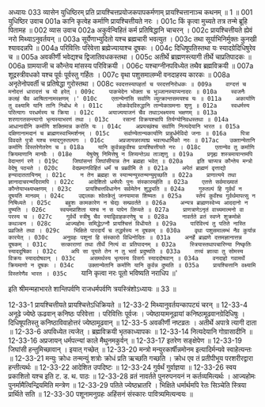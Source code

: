 अध्यायः 033
व्यासेन युधिष्ठिरम् प्रति प्रायश्चित्तप्रयोजकपापकर्मणाम् प्रायश्चित्तानाञ्च कथनम् ॥ 1 ॥
001	युधिष्ठिर उवाच 
001a	कानि कृत्वेह कर्माणि प्रायश्चित्तीयते नरः ।
001c	किं कृत्वा मुच्यते तत्र तन्मे ब्रूहि पितामह ॥
002	व्यास उवाच 
002a	अकुर्वन्विहितं कर्म प्रतिषिद्धानि चाचरन् ।
002c	प्रायश्चित्तीयते ह्येवं नरो मिथ्याऽनुवर्तयन् ॥
003a	सूर्येणाभ्युदितो यश्च ब्रह्मचारी भवत्युत ।
003c	तथा सूर्याभिनिर्मुक्तः कुनखी श्यावदन्नपि ॥
004a	परिवित्तिः परिवेत्ता ब्रह्मेज्यायाश्च दूषकः ।
004c	दिधिषूपतिस्तथा यः स्यादग्रेदिधिषुरेव च ॥
005a	अवकीर्णी भवेद्यश्च द्विजातिवधकस्तथा ।
005c	अतीर्थे ब्राह्मणस्त्यागी तीर्थे चाप्रतिपादकः ॥
006a	ग्रामयाजी च कौन्तेय मांसस्य परिविक्रयी ।
006c	यश्चाग्नीनपविध्येत तथैव ब्रह्मविक्रयी ॥
007a	शूद्रस्त्रीवधको यश्च पूर्वः पूर्वस्तु गर्हितः ।
007c	वृथा पशुसमालम्भी वनदाहस्य कारकः ॥
008a	अनृतेनोपवर्ती च प्रतिषेद्धा गुरोस्तथा ।
008c	`स्वदत्तस्यापहर्ता च परदत्तनिरोधकः ॥
009a	वाग्दत्तं च मनोदत्तं धारादत्तं च यो हरेत् ।
009c	पाकभेदेन भोक्ता च भुञ्जानस्याप्यनादरः ॥
010a	स्वजनैः कलहं चैव आश्रितानामरक्षणम् ।'
010c	एतान्येनांसि सर्वाणि व्युत्क्रान्तसमयश्च यः ॥
011a	अकार्याणि तु वक्ष्यामि यानि तानि निबोध मे ।
011c	लोकवेदविरुद्धानि तान्येकाग्रमनाः शृणु ॥
012a	स्वधर्मस्य परित्यागः परधर्मस्य च क्रिया ।
012c	अयाज्ययाजनं चैव तथाऽभक्ष्यस्य भक्षणम् ॥
013a	शरणागतसन्त्यागो भृत्यस्याभरणं तथा ।
013c	रसानां विक्रयश्चापि तिर्यग्योनिवधस्तथा ॥
014a	आधानादीनि कर्माणि शक्तिमान्न करोति यः ।
014c	अप्रयच्छंश्च सर्वाणि नित्यदेयानि भारत ॥
015a	दक्षिणानामदानं च ब्राह्मणस्वाभिमर्शनम् ।
015c	सर्वाण्येतान्यकार्याणि प्राहुर्धर्मविदो जनाः ॥
016a	पित्रा विवदते पुत्रो यश्च स्याद्गुरुतल्पगः ।
016c	अप्रजायन्नरव्याघ्र भवत्यधार्मिको नरः ॥
017ac	उक्तान्येतानि कर्माणि विस्तरेणेतरेण च ॥
018a	यानि कुर्वन्नकुर्वंश्च प्रायश्चित्तीयते नरः ।
018c	एतान्येव तु कर्माणि क्रियमाणानि मानवैः ।
018e	येषुयेषु निमित्तेषु न लिप्यन्तेऽथ ताञ्शृणु ॥
019a	प्रगृह्य शस्त्रमायान्तमपि वेदान्तगं रणे ।
019c	जिघांसन्तं जिघांसीयान्न तेन ब्रह्महा भवेत् ॥
020a	इति चाप्यत्र कौन्तेय मन्त्रो वेदेषु पठ्यते ।
020c	वेदप्रमाणविहितं धर्मं च प्रब्रवीमि ते ॥
021a	अपेतं ब्राह्मणं वृत्ताद्यो हन्यादाततायिनम् ।
021c	न तेन ब्रह्महा स स्यान्मन्युस्तन्मन्युमृच्छति ॥
022a	प्राणात्यये तथा ज्ञानादाचरन्मदिरामपि ।
022c	आदेशितो धर्मपरैः पुनः संस्कारमर्हति ॥
023a	एतत्ते सर्वमाख्यातं कौन्तेयाभक्ष्यभक्षणम् ।
023c	प्रायश्चित्तविधानेन सर्वमेतेन शुद्ध्यति ॥
024a	गुरुतल्पं हि गुर्वर्थं न दूषयति मानवम् ।
024c	उद्दालकः श्वेतकेतुं जनयामास शिष्यतः ॥
025a	स्तेयं कुर्वंश्च गुर्वर्थमापत्सु न निषिध्यते ।
025c	बहुशः कामकारेण न चेद्यः सम्प्रवर्तते ॥
026a	अन्यत्र ब्राह्मणस्वेभ्य आददानो न दुष्यति ।
026c	स्वयमप्राशिता यश्च न स पापेन लिप्यते ॥
027a	प्राणत्राणेऽनृतं वाच्यमात्मनो वा परस्य च ।
027c	गुर्वर्थे स्त्रीषु चैव स्याद्विवाहकरणेषु च ॥
028a	नावर्तते व्रतं स्वप्ने शुक्रमोक्षे कथञ्चन ।
028c	आज्यहोमः समिद्धेऽग्नौ प्रायश्चित्तं विधीयते ॥
029a	पारिवित्त्यं तु पतिते नास्ति प्रव्रजिते तथा ।
029c	भिक्षिते पारदार्यं च तद्धर्मस्य न दूषकम् ॥
030a	वृथा पशुसमालम्भं नैव कुर्यान्न कारयेत् ।
030c	अनुग्रहः पशूनां हि संस्कारो विधिनोदितः ॥
031a	अनर्हे ब्राह्मणे दत्तमज्ञानात्तन्न दूषकम् ।
031c	सत्काराणां तथा तीर्थे नित्यं वा प्रतिपादनम् ॥
032a	स्त्रियास्तथापचारिण्या निष्कृतिः स्याददूषिका ।
032c	अपि सा पूयते तेन न तु भर्ता प्रदुष्यति ॥
033a	तत्त्वं ज्ञात्वा तु सोमस्य विक्रयः स्याददोषवान् ।
033c	असमर्थस्य भृत्यस्य विसर्गः स्याददोषवान् ॥
034a	वनदाहो गवामर्थे क्रियमाणो न दूषकः ।
034c	उक्तान्येतानि कर्माणि यानि कुर्वन्न दुष्यति ॥
035a	प्रायश्चित्तानि वक्ष्यामि विस्तरेणैव भारत ।
035c	`यानि कृत्वा नरः पूतो भविष्यति नराधिप ॥' 

इति श्रीमन्महाभारते शान्तिपर्वणि राजधर्मपर्वणि त्रयस्त्रिंशोऽध्यायः ॥ 33 ॥

12-33-1 प्रायश्चित्तीयते प्रायश्चित्तेऽधिक्रियते ॥ 12-33-2 मिथ्यानुवर्तयन्कापट्यं चरन् ॥ 12-33-4 अनूढे ज्येष्ठे ऊढवान् कनिष्ठः परिवेत्ता । परिवित्तिः पूर्वजः । ज्येष्ठायामनूढायां कनिष्ठामूढवानग्रेदिधिषुः । दिधिषूपतिस्तु कनिष्ठाविवाहोत्तरं ज्येष्ठामूढवान् ॥ 12-33-5 अवकीर्णी नष्टव्रतः । अतीर्थे अपात्रे त्यागी दाता ॥ 12-33-6 अपविध्येत त्यजेत् । ब्रह्मविक्रयी भृतकाध्यापकः ॥ 12-33-14 नित्यदेयानि गोग्रासादीनि ॥ 12-33-16 अप्रजायन् धर्मपत्न्यां काले मैथुनमकुर्वन् ॥ 12-33-17 इतरेण सङ्क्षेपेण ॥ 12-33-19 जिघांसी हन्तुमिच्छावान् । इयात् गच्छेत् ॥ 12-33-20 मन्त्रो मन्युरकार्षीन्नमोनम इत्यादिर्मन्यवे स्वाहेत्यन्तः ॥ 12-33-21 मन्युः क्रोधः तन्मन्युं शत्रोः क्रोधं प्रति ऋच्छति गच्छति । क्रोध एव तं प्रतीपीभूय परशरीरद्वारा हन्तीत्यर्थः ॥ 12-33-22 आदेशित उपदिष्टः ॥ 12-33-24 गुर्वर्थं गुर्वाज्ञया ॥ 12-33-26 स्वय प्रकाशितो यश्च इति ट. ड. थ. पाठः ॥ 12-33-28 व्रतं नावर्तते पुनरुपनयनं न कर्तव्यमित्यर्थः । आज्यहोमः पुनर्मामैत्विन्द्रियमिति मन्त्रेण ॥ 12-33-29 पतिते ज्येष्ठभ्रातरि । भिक्षिते धर्मार्थमपि रेतः सिञ्चेति स्त्रिया प्रार्थिते सति ॥ 12-33-30 पशूनामनुग्रहः अहिंसनं संस्कारः पावित्र्यमित्यन्वयः ॥
